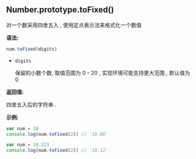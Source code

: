 ## Number.prototype.toFixed()

对一个数采用四舍五入 , 使用定点表示法来格式化一个数值



**语法:**

```js
num.toFixed(digits)
```



- `digits`

  保留的小数个数, 取值范围为 0 - 20 , 实现环境可能支持更大范围 , 默认值为 0



**返回值:**

四舍五入后的字符串 .



**示例:**

```js
var num = 10
console.log(num.toFixed(2)) // '10.00'

var num = 10.123
console.log(num.toFixed(2)) // '10.12'
```

